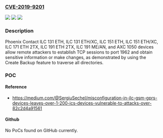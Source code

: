 ### [CVE-2019-9201](https://cve.mitre.org/cgi-bin/cvename.cgi?name=CVE-2019-9201)
![](https://img.shields.io/static/v1?label=Product&message=n%2Fa&color=blue)
![](https://img.shields.io/static/v1?label=Version&message=n%2Fa&color=blue)
![](https://img.shields.io/static/v1?label=Vulnerability&message=n%2Fa&color=brighgreen)

### Description

Phoenix Contact ILC 131 ETH, ILC 131 ETH/XC, ILC 151 ETH, ILC 151 ETH/XC, ILC 171 ETH 2TX, ILC 191 ETH 2TX, ILC 191 ME/AN, and AXC 1050 devices allow remote attackers to establish TCP sessions to port 1962 and obtain sensitive information or make changes, as demonstrated by using the Create Backup feature to traverse all directories.

### POC

#### Reference
- https://medium.com/@SergiuSechel/misconfiguration-in-ilc-gsm-gprs-devices-leaves-over-1-200-ics-devices-vulnerable-to-attacks-over-82c2d4a91561

#### Github
No PoCs found on GitHub currently.


